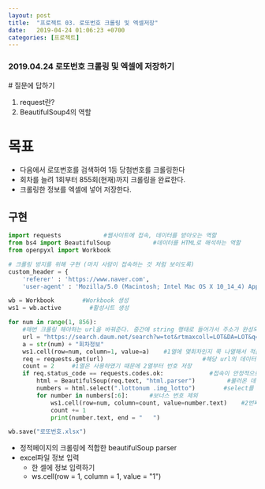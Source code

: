 ```yaml
---
layout: post
title:  "프로젝트 03. 로또번호 크롤링 및 엑셀저장"
date:   2019-04-24 01:06:23 +0700
categories: [프로젝트]
---
```


### 2019.04.24 로또번호 크롤링 및 엑셀에 저장하기

\# 질문에 답하기

1. request란?
2. BeautifulSoup4의 역할
 
# 목표
* 다음에서 로또번호를 검색하여 1등 당첨번호를 크롤링한다
* 회차를 늘려 1회부터 855회(현재)까지 크롤링을 완료한다.
* 크롤링한 정보를 엑셀에 넣어 저장한다.

## 구현

```python
import requests            #웹사이트에 접속, 데이터를 받아오는 역할
from bs4 import BeautifulSoup            #데이터를 HTML로 해석하는 역할
from openpyxl import Workbook

# 크롤링 방지를 위해 구현 (마치 사람이 접속하는 것 처럼 보이도록)
custom_header = {
    'referer' : 'https://www.naver.com',
    'user-agent' : 'Mozilla/5.0 (Macintosh; Intel Mac OS X 10_14_4) AppleWebKit/537.36 (KHTML, like Gecko) Chrome/73.0.3683.103 Safari/537.36'   

wb = Workbook        #Workbook 생성
ws1 = wb.active        #활성시트 생성

for num in range(1, 856):
    #매번 크롤링 해야하는 url을 바꿔준다. 중간에 string 행태로 들어가서 주소가 완성되어야 한다.
    url = "https://search.daum.net/search?w=tot&rtmaxcoll=LOT&DA=LOT&q="+str(num)+"%ED%9A%8C%EC%B0%A8%20%EB%A1%9C%EB%98%90"
    a = str(num) + "회차정보"
    ws1.cell(row=num, column=1, value=a)    #1열에 몇회차인지 쭉 나열해서 적는다.
    req = requests.get(url)                            #해당 url의 데이터 정보를 받아온다.
    count = 2     #1열은 사용하였기 때문에 2열부터 번호 저장
    if req.status_code == requests.codes.ok:             #접속이 안정적으로 되었다면
        html = BeautifulSoup(req.text, "html.parser")         #불러온 데이터를 HTML로 해석한다.
        numbers = html.select(".lottonum .img_lotto")        #select를 통해 class lottonum 아래의 class img_lotto를 크롤링
        for number in numbers[:6]:      #보너스 번호 제외
            ws1.cell(row=num, column=count, value=number.text)    #2번째 열부터 값을 입력
            count += 1
            print(number.text, end = "   ")

wb.save("로또번호.xlsx")
```

* 정적페이지의 크롤링에 적합한 beautifulSoup parser
* excel파일 정보 입력
	* 한 셀에 정보 입력하기
	* ws.cell(row = 1, column = 1, value = "1") 	